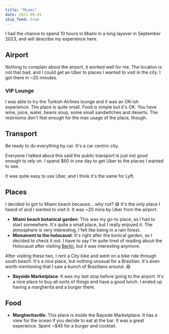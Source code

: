 ```yaml
---
title: "Miami"
date: 2023-09-24
skip_feed: true
---
```


I had the chance to spend 10 hours in Miami in a long layover in September
2023, and will describe my experience here.

## Airport

Nothing to complain about the airport, it worked well for me. The location is
not that bad, and I could get an Uber to places I wanted to visit in the city.
I got there in ~20 minutes.

### VIP Lounge

I was able to try the Turkish Airlines lounge and it was an OK-ish experience.
The place is quite small. Food is simple but it's OK. You have wine, juice,
water, beans soup, some small sandwitches and deserts. The restrooms don't feel
enough for the max usage of the place, though.

## Transport

Be ready to do everything by car. It's a car centric city.

Everyone I talked about this said the public transport is just not good enough to rely on.
I spend $60 in one day to get Uber to the places I wanted to see.

It was quite easy to use Uber, and I think it's the same for Lyft.

## Places

I decided to got to Miami beach because... why not? 😅 It's the only place I
heard of and I wanted to visit it. It was ~20 mins by Uber from the airport.

* **Miami beach botanical garden**: This was my go-to place, as I had to start
  somewhere. It's quite a small place, but I really enjoyed it. The atmosphere
  is very interesting, I felt like being in a rain forest. 
* **Monument to the holocaust**: It's right after the bonical garden, so I
  decided to check it out. I have to say I'm quite tired of reading about the
  Holocaust after visiting [Berlin](berlin), but it was interesting anymore.

After visiting these two, I rent a City bike and went on a bike ride through
south beach. It's a nice place, but nothing unusual for a Brazilian. It's even
worth mentioning that I saw a bunch of Brazilians around. 😅

* **Bayside Marketplace**: It was my last stop before going to the airport.
  It's a nice place to buy all sorts of things and have a good lunch. I ended
  up having a margherita and a burger there.

## Food

* **Margheritaville**: This place is inside the Bayside Marketplace. It has a
  view for the ocean if you decide to eat at the bar. It was a great
  experience. Spent ~$45 for a burger and cocktail.
